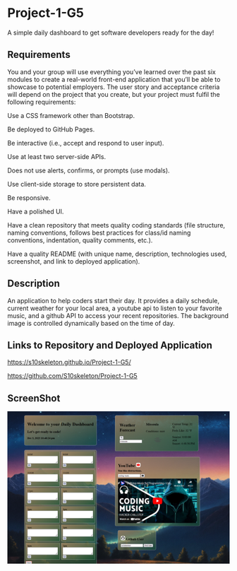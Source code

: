 # Project-1-G5

A simple daily dashboard to get software developers ready for the day!

## Requirements 

You and your group will use everything you’ve learned over the past six modules to create a real-world front-end application that you’ll be able to showcase to potential employers. The user story and acceptance criteria will depend on the project that you create, but your project must fulfil the following requirements:

Use a CSS framework other than Bootstrap.

Be deployed to GitHub Pages.

Be interactive (i.e., accept and respond to user input).

Use at least two server-side APIs.

Does not use alerts, confirms, or prompts (use modals).

Use client-side storage to store persistent data.

Be responsive.

Have a polished UI.

Have a clean repository that meets quality coding standards (file structure, naming conventions, follows best practices for class/id naming conventions, indentation, quality comments, etc.).

Have a quality README (with unique name, description, technologies used, screenshot, and link to deployed application).

## Description

An application to help coders start their day. It provides a daily schedule, current weather for your local area, a youtube api to listen to your favorite music,
and a github API to access your recent repositories. The background image is controlled dynamically based on the time of day. 

## Links to Repository and Deployed Application 

https://s10skeleton.github.io/Project-1-G5/

https://github.com/S10skeleton/Project-1-G5

## ScreenShot

![screenshot](./assets/Images/Screenshot.png)